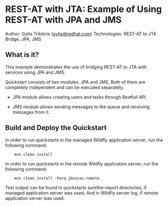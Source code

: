 REST-AT with JTA: Example of Using REST-AT with JPA and JMS
======================================================
Author: Gytis Trikleris (gytis@redhat.com)
Technologies: REST-AT to JTA Bridge, JPA, JMS

What is it?
-----------
This example demonstrates the use of bridging REST-AT to JTA with services using JPA and JMS.

Quickstart consists of two modules: JPA and JMS. Both of them are completely independent and can be executed separately.

 * JPA module allows creating users and tasks through Restfull API.

 * JMS module allows sending messages to the queue and receiving messages from it.

Build and Deploy the Quickstart
-------------------------

In order to run quickstarts in the managed Wildfly application server, run the following command:

        mvn clean install

In order to run quickstarts in the remote Wildfly application server, run the following command:

        mvn clean install -Parq-jbossas-remote

Test output can be found in quickstarts surefire-report directories, if managed application server was used. And in Wildfly server log, if remote application server was used.